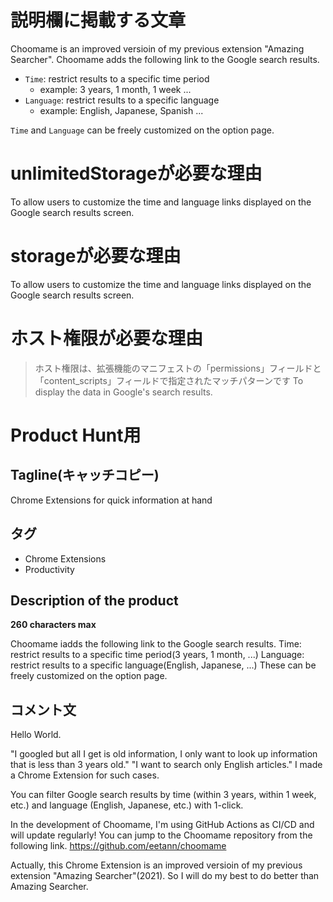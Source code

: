 # 説明欄に掲載する文章
Choomame is an improved versioin of my previous extension "Amazing Searcher".
Choomame adds the following link to the Google search results.

* `Time`: restrict results to a specific time period
  * example: 3 years, 1 month, 1 week ...
* `Language`: restrict results to a specific language
  * example: English, Japanese, Spanish ...

`Time` and `Language` can be freely customized on the option page.


# unlimitedStorageが必要な理由
To allow users to customize the time and language links displayed on the Google search results screen.


# storageが必要な理由
To allow users to customize the time and language links displayed on the Google search results screen.


# ホスト権限が必要な理由
> ホスト権限は、拡張機能のマニフェストの「permissions」フィールドと「content_scripts」フィールドで指定されたマッチパターンです
To display the data in Google's search results.


# Product Hunt用
## Tagline(キャッチコピー)
Chrome Extensions for quick information at hand


## タグ
- Chrome Extensions
- Productivity


## Description of the product
**260 characters max**

Choomame iadds the following link to the Google search results.
Time: restrict results to a specific time period(3 years, 1 month, ...)
Language: restrict results to a specific language(English, Japanese, ...)
These can be freely customized on the option page.


## コメント文
Hello World.

"I googled but all I get is old information, I only want to look up information that is less than 3 years old."
"I want to search only English articles."
I made a Chrome Extension for such cases.

You can filter Google search results by time (within 3 years, within 1 week, etc.) and language (English, Japanese, etc.) with 1-click.

In the development of Choomame, I'm using GitHub Actions as CI/CD and will update regularly!
You can jump to the Choomame repository from the following link.
https://github.com/eetann/choomame

Actually, this Chrome Extension is an improved versioin of my previous extension "Amazing Searcher"(2021).
So I will do my best to do better than Amazing Searcher.
